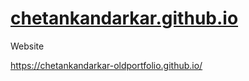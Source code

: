 # [chetankandarkar.github.io](https://chetankandarkar-oldportfolio.github.io/)
Website

https://chetankandarkar-oldportfolio.github.io/ 
